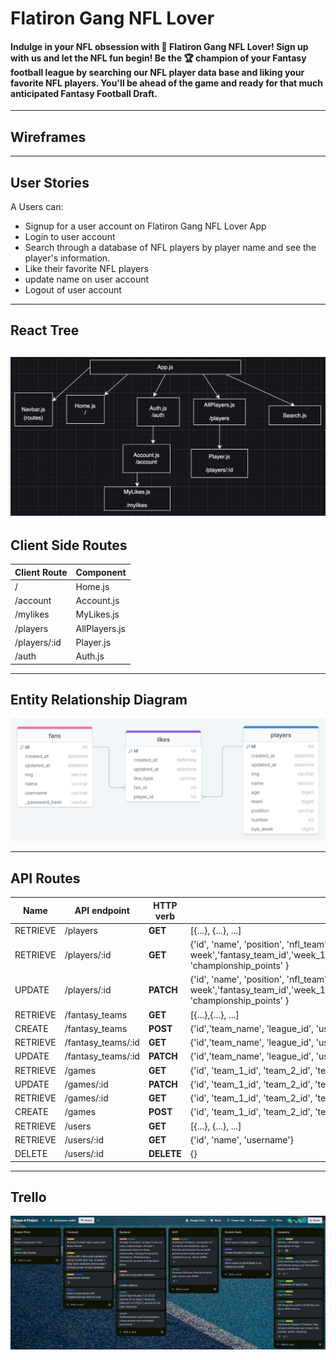 # Flatiron Gang NFL Lover

#### Indulge in your NFL obsession with 🏈 Flatiron Gang NFL Lover! Sign up with us and let the NFL fun begin! Be the 🏆 champion of your Fantasy football league by searching our NFL player data base and liking your favorite NFL players. You'll be ahead of the game and ready for that much anticipated Fantasy Football Draft.

---

## Wireframes

---

## User Stories

A Users can:

- Signup for a user account on Flatiron Gang NFL Lover App
- Login to user account
- Search through a database of NFL players by player name and see the player's information.
- Like their favorite NFL players
- update name on user account
- Logout of user account

---

## React Tree

## <img src="imgs/react_tree.png" width=600>

## Client Side Routes

| **Client Route** | **Component** |
| ---------------- | ------------- |
| /                | Home.js       |
| /account         | Account.js    |
| /mylikes         | MyLikes.js    |
| /players         | AllPlayers.js |
| /players/:id     | Player.js     |
| /auth            | Auth.js       |

---

## Entity Relationship Diagram

<img src="imgs/ERD.png" width=600>

---

## API Routes

| **Name** | **API endpoint**   | **HTTP verb** | **Purpose**                                                                                                                                       |
| -------- | ------------------ | ------------- | ------------------------------------------------------------------------------------------------------------------------------------------------- |
| RETRIEVE | /players           | **GET**       | [{...}, {...}, ...]                                                                                                                               |
| RETRIEVE | /players/:id       | **GET**       | {'id', 'name', 'position', 'nfl_team', 'bye-week','fantasy_team_id','week_1_points'....'week_14_points','playoff_points', 'championship_points' } |
| UPDATE   | /players/:id       | **PATCH**     | {'id', 'name', 'position', 'nfl_team', 'bye-week','fantasy_team_id','week_1_points'....'week_14_points','playoff_points', 'championship_points' } |
| RETRIEVE | /fantasy_teams     | **GET**       | [{...},{...}, ...]                                                                                                                                |
| CREATE   | /fantasy_teams     | **POST**      | {'id','team_name', 'league_id', 'user_id'}                                                                                                        |
| RETRIEVE | /fantasy_teams/:id | **GET**       | {'id','team_name', 'league_id', 'user_id'}                                                                                                        |
| UPDATE   | /fantasy_teams/:id | **PATCH**     | {'id','team_name', 'league_id', 'user_id'}                                                                                                        |
| RETRIEVE | /games             | **GET**       | {'id', 'team_1_id', 'team_2_id', 'team_1_score','team_2_score', 'winner_id'}                                                                      |
| UPDATE   | /games/:id         | **PATCH**     | {'id', 'team_1_id', 'team_2_id', 'team_1_score','team_2_score', 'winner_id'}                                                                      |
| RETRIEVE | /games/:id         | **GET**       | {'id', 'team_1_id', 'team_2_id', 'team_1_score','team_2_score', 'winner_id'}                                                                      |
| CREATE   | /games             | **POST**      | {'id', 'team_1_id', 'team_2_id', 'team_1_score','team_2_score', 'winner_id'}                                                                      |
| RETRIEVE | /users             | **GET**       | [{...}, {...}, ...]                                                                                                                               |
| RETRIEVE | /users/:id         | **GET**       | {'id', 'name', 'username'}                                                                                                                        |
| DELETE   | /users/:id         | **DELETE**    | {}                                                                                                                                                |

---

## Trello

<img src="imgs/Trello.png" width = 900>
